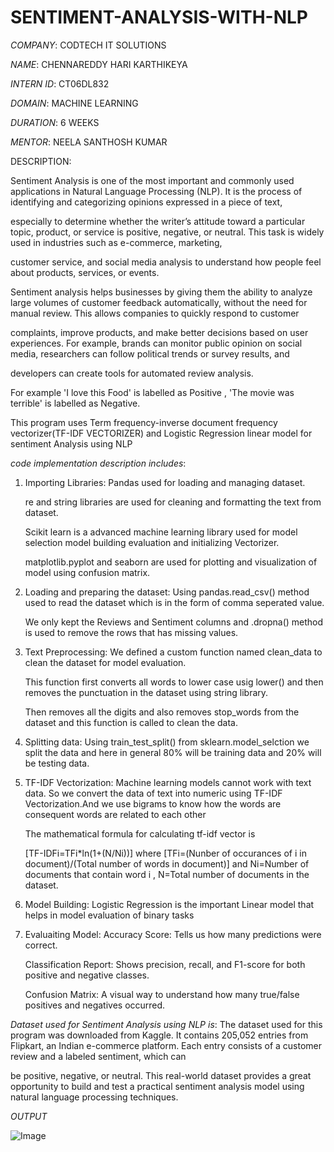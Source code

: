 # SENTIMENT-ANALYSIS-WITH-NLP

*COMPANY*: CODTECH IT SOLUTIONS

*NAME*: CHENNAREDDY HARI KARTHIKEYA

*INTERN ID*: CT06DL832

*DOMAIN*: MACHINE LEARNING

*DURATION*: 6 WEEKS

*MENTOR*: NEELA SANTHOSH KUMAR

DESCRIPTION: 

Sentiment Analysis is one of the most important and commonly used applications in Natural Language Processing (NLP). It is the process of identifying and categorizing opinions expressed in a piece of text,

especially to determine whether the writer’s attitude toward a particular topic, product, or service is positive, negative, or neutral. This task is widely used in industries such as e-commerce, marketing, 

customer service, and social media analysis to understand how people feel about products, services, or events.

Sentiment analysis helps businesses by giving them the ability to analyze large volumes of customer feedback automatically, without the need for manual review. This allows companies to quickly respond to customer 

complaints, improve products, and make better decisions based on user experiences. For example, brands can monitor public opinion on social media, researchers can follow political trends or survey results, and 

developers can create tools for automated review analysis.

For example 'I love this Food' is labelled as Positive , 'The movie was terrible' is labelled as Negative.

This program uses Term frequency-inverse document frequency vectorizer(TF-IDF VECTORIZER) and Logistic Regression linear model for sentiment Analysis using NLP

*code implementation description includes*:
1. Importing Libraries:
   Pandas used for loading and managing dataset.

   re and string libraries are used for cleaning and formatting the text from dataset.

   Scikit learn is a advanced machine learning library used for model selection model building evaluation and initializing Vectorizer.

   matplotlib.pyplot and seaborn are used for plotting and visualization of model using confusion matrix.

2. Loading and preparing the dataset:
   Using pandas.read_csv() method used to read the dataset which is in the form of comma seperated value.

   We only kept the Reviews and Sentiment columns and .dropna() method is used to remove the rows that has missing values.

3. Text Preprocessing:
   We defined a custom function named clean_data to clean the dataset for model evaluation.

   This function first converts all words to lower case usig lower() and then removes the punctuation in the dataset using string library.

   Then removes all the digits and also removes stop_words from the dataset and this function is called to clean the data.

4. Splitting data:
   Using train_test_split() from sklearn.model_selction we split the data and here in general 80% will be training data and 20% will be testing data.

5. TF-IDF Vectorization:
   Machine learning models cannot work with text data. So we convert the data of text into numeric using TF-IDF Vectorization.And we use bigrams to know how the words are consequent words are related to each other

   The mathematical formula for calculating tf-idf vector is

   [TF-IDFi=TFi*ln(1+(N/Ni))] where [TFi=(Nunber of occurances of i in document)/(Total number of words in document)] and Ni=Number of documents that contain word i , N=Total number of documents in the dataset.

6. Model Building:
   Logistic Regression is the important Linear model that helps in model evaluation of binary tasks

7. Evaluaiting Model:
   Accuracy Score: Tells us how many predictions were correct.

   Classification Report: Shows precision, recall, and F1-score for both positive and negative classes.

   Confusion Matrix: A visual way to understand how many true/false positives and negatives occurred.

*Dataset used for Sentiment Analysis using NLP is*:
The dataset used for this program was downloaded from Kaggle. It contains 205,052 entries from Flipkart, an Indian e-commerce platform. Each entry consists of a customer review and a labeled sentiment, which can 

be positive, negative, or neutral. This real-world dataset provides a great opportunity to build and test a practical sentiment analysis model using natural language processing techniques.


*OUTPUT*

![Image](https://github.com/user-attachments/assets/fd323600-4323-4b4c-8726-db2acc15db45)
